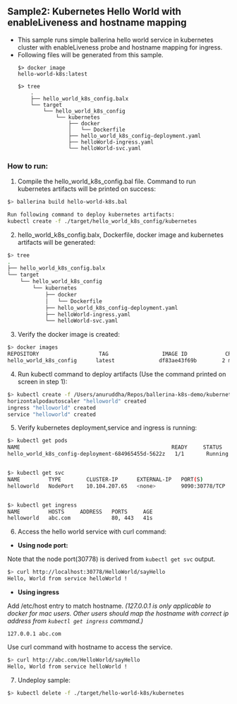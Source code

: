 ## Sample2: Kubernetes Hello World with enableLiveness and hostname mapping

- This sample runs simple ballerina hello world service in kubernetes cluster with enableLiveness probe and  hostname
 mapping for ingress. 
- Following files will be generated from this sample.
    ``` 
    $> docker image
    hello-world-k8s:latest
    
    $> tree
        .
        ├── hello_world_k8s_config.balx
        └── target
            └── hello_world_k8s_config
                └── kubernetes
                    ├── docker
                    │   └── Dockerfile
                    ├── hello_world_k8s_config-deployment.yaml
                    ├── helloWorld-ingress.yaml
                    └── helloWorld-svc.yaml

    ```
### How to run:

1. Compile the  hello_world_k8s_config.bal file. Command to run kubernetes artifacts will be printed on success:
```bash
$> ballerina build hello-world-k8s.bal

Run following command to deploy kubernetes artifacts:  
kubectl create -f ./target/hello_world_k8s_config/kubernetes

```

2. hello_world_k8s_config.balx, Dockerfile, docker image and kubernetes artifacts will be generated: 
```bash
$> tree
.
├── hello_world_k8s_config.balx
└── target
    └── hello_world_k8s_config
        └── kubernetes
            ├── docker
            │   └── Dockerfile
            ├── hello_world_k8s_config-deployment.yaml
            ├── helloWorld-ingress.yaml
            └── helloWorld-svc.yaml
```

3. Verify the docker image is created:
```bash
$> docker images
REPOSITORY                   TAG                 IMAGE ID            CREATED             SIZE
hello_world_k8s_config      latest              df83ae43f69b        2 minutes ago        102MB

```

4. Run kubectl command to deploy artifacts (Use the command printed on screen in step 1):
```bash
$> kubectl create -f /Users/anuruddha/Repos/ballerina-k8s-demo/kubernetes/sample1/target/hello-world-k8s/kubernetes
horizontalpodautoscaler "helloworld" created
ingress "helloworld" created
service "helloworld" created
```

5. Verify kubernetes deployment,service and ingress is running:
```bash
$> kubectl get pods
NAME                                                READY     STATUS    RESTARTS   AGE
hello_world_k8s_config-deployment-684965455d-5622z   1/1       Running   0          4s


$> kubectl get svc
NAME         TYPE        CLUSTER-IP      EXTERNAL-IP   PORT(S)          AGE
helloworld   NodePort    10.104.207.65   <none>        9090:30778/TCP   23s


$> kubectl get ingress
NAME         HOSTS     ADDRESS   PORTS     AGE
helloworld   abc.com             80, 443   41s
```

6. Access the hello world service with curl command:

- **Using node port:**

Note that the node port(30778) is derived from `kubectl get svc` output.
```bash
$> curl http://localhost:30778/HelloWorld/sayHello
Hello, World from service helloWorld !
```

- **Using ingress**

Add /etc/host entry to match hostname.
_(127.0.0.1 is only applicable to docker for mac users. Other users should map the hostname with correct ip address 
from `kubectl get ingress` command.)_
 ```
 127.0.0.1 abc.com
 ```
Use curl command with hostname to access the service.
```bash
$> curl http://abc.com/HelloWorld/sayHello
Hello, World from service helloWorld !
```
7. Undeploy sample:
```bash
$> kubectl delete -f ./target/hello-world-k8s/kubernetes
```